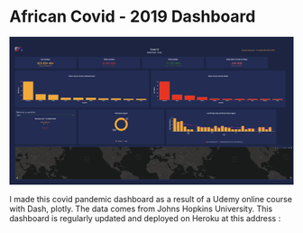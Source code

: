 # African Covid - 2019 Dashboard





![tableau de bord](assets/20221014_135705_Capture_d’écran%202022-10-14%20à%2013.52.53.png)



I made this covid pandemic dashboard as a result of a Udemy online course with Dash, plotly.
The data comes from Johns Hopkins University.
This dashboard is regularly updated and deployed on Heroku at this address :

